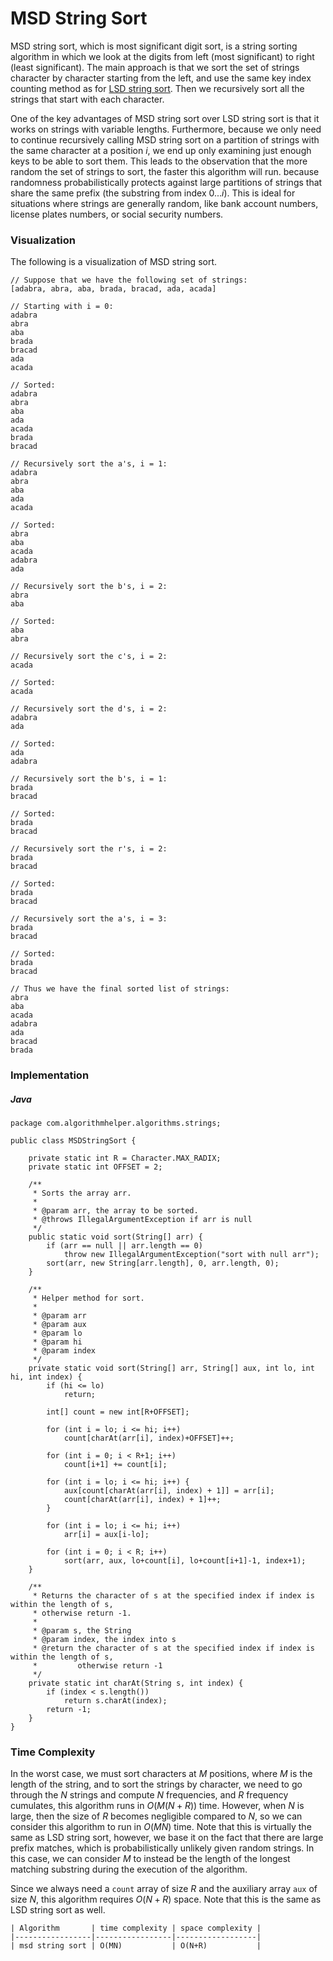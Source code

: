 # MSD String Sort

MSD string sort, which is most significant digit sort, is a string sorting algorithm in which we
look at the digits from left (most significant) to right (least significant). The main approach is 
that we sort the set of strings character by character starting from the left, and use the same key
index counting method as for [LSD string sort](/categories/algorithms/strings/lsd-string-sort). 
Then we recursively sort all the strings that start with each character. 

One of the key advantages of MSD string sort over LSD string sort is that it works on strings with 
variable lengths. Furthermore, because we only need to continue recursively calling MSD string sort
on a partition of strings with the same character at a position $i$, we end up only examining 
just enough keys to be able to sort them. This leads to the observation that the more random the set 
of strings to sort, the faster this algorithm will run. because randomness probabilistically 
protects against large partitions of strings that share the same prefix (the substring from index 
$0...i$). This is ideal for situations where strings are generally random, like bank account 
numbers, license plates numbers, or social security numbers.

### Visualization

The following is a visualization of MSD string sort.

```
// Suppose that we have the following set of strings:
[adabra, abra, aba, brada, bracad, ada, acada]

// Starting with i = 0:
adabra
abra
aba
brada
bracad
ada
acada

// Sorted:
adabra
abra
aba
ada
acada
brada
bracad

// Recursively sort the a's, i = 1:
adabra      
abra
aba
ada
acada

// Sorted:
abra
aba
acada
adabra      
ada

// Recursively sort the b's, i = 2:
abra
aba

// Sorted:
aba
abra

// Recursively sort the c's, i = 2:
acada

// Sorted:
acada

// Recursively sort the d's, i = 2:
adabra      
ada

// Sorted:
ada
adabra

// Recursively sort the b's, i = 1:
brada
bracad

// Sorted:
brada
bracad

// Recursively sort the r's, i = 2:
brada
bracad

// Sorted:
brada
bracad

// Recursively sort the a's, i = 3:
brada
bracad

// Sorted:
brada
bracad

// Thus we have the final sorted list of strings:
abra
aba
acada
adabra      
ada
bracad
brada
```

### Implementation

##### Java

```
package com.algorithmhelper.algorithms.strings;

public class MSDStringSort {

    private static int R = Character.MAX_RADIX;
    private static int OFFSET = 2;

    /**
     * Sorts the array arr.
     *
     * @param arr, the array to be sorted.
     * @throws IllegalArgumentException if arr is null
     */
    public static void sort(String[] arr) {
        if (arr == null || arr.length == 0)
            throw new IllegalArgumentException("sort with null arr");
        sort(arr, new String[arr.length], 0, arr.length, 0);
    }

    /**
     * Helper method for sort.
     *
     * @param arr
     * @param aux
     * @param lo
     * @param hi
     * @param index
     */
    private static void sort(String[] arr, String[] aux, int lo, int hi, int index) {
        if (hi <= lo)
            return;

        int[] count = new int[R+OFFSET];

        for (int i = lo; i <= hi; i++)
            count[charAt(arr[i], index)+OFFSET]++;

        for (int i = 0; i < R+1; i++)
            count[i+1] += count[i];

        for (int i = lo; i <= hi; i++) {
            aux[count[charAt(arr[i], index) + 1]] = arr[i];
            count[charAt(arr[i], index) + 1]++;
        }

        for (int i = lo; i <= hi; i++)
            arr[i] = aux[i-lo];

        for (int i = 0; i < R; i++)
            sort(arr, aux, lo+count[i], lo+count[i+1]-1, index+1);
    }

    /**
     * Returns the character of s at the specified index if index is within the length of s,
     * otherwise return -1.
     *
     * @param s, the String
     * @param index, the index into s
     * @return the character of s at the specified index if index is within the length of s,
     *         otherwise return -1
     */
    private static int charAt(String s, int index) {
        if (index < s.length())
            return s.charAt(index);
        return -1;
    }
}
```

### Time Complexity

In the worst case, we must sort characters at $M$ positions, where $M$ is the length of the string,
and to sort the strings by character, we need to go through the $N$ strings and compute $N$ 
frequencies, and $R$ frequency cumulates, this algorithm runs in $O(M(N+R))$ time. However, when 
$N$ is large, then the size of $R$ becomes negligible compared to $N$, so we can consider this 
algorithm to run in $O(MN)$ time. Note that this is virtually the same as LSD string sort, however,
we base it on the fact that there are large prefix matches, which is probabilistically unlikely
given random strings. In this case, we can consider $M$ to instead be the length of the longest
matching substring during the execution of the algorithm.

Since we always need a `count` array of size $R$ and the auxiliary array `aux` of size $N$, this
algorithm requires $O(N+R)$ space. Note that this is the same as LSD string sort as well.

```
| Algorithm       | time complexity | space complexity |
|-----------------|-----------------|------------------|
| msd string sort | O(MN)           | O(N+R)           |
```
